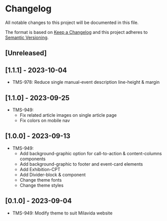 # Changelog

All notable changes to this project will be documented in this file.

The format is based on [Keep a Changelog](http://keepachangelog.com/en/1.0.0/)
and this project adheres to [Semantic Versioning](http://semver.org/spec/v2.0.0.html).

## [Unreleased]

## [1.1.1] - 2023-10-04

- TMS-978: Reduce single manual-event description line-height & margin

## [1.1.0] - 2023-09-25

- TMS-949:
    - Fix related article images on single article page
    - Fix colors on mobile nav

## [1.0.0] - 2023-09-13

- TMS-949:
    - Add background-graphic option for call-to-action & content-columns components
    - Add background-graphic to footer and event-card elements
    - Add Exhibition-CPT
    - Add Divider-block & component
    - Change theme fonts
    - Change theme styles

## [0.1.0] - 2023-09-04

- TMS-949: Modify theme to suit Milavida website
